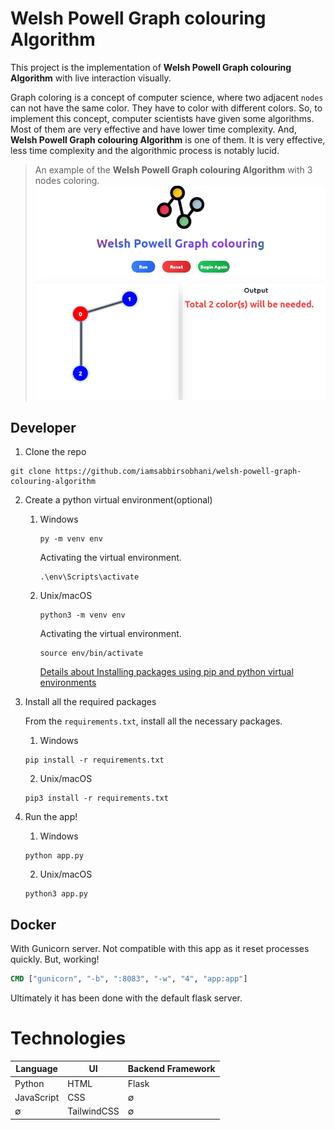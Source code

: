 # Welsh Powell Graph colouring Algorithm

This project is the implementation of **Welsh Powell Graph colouring Algorithm** with live interaction visually.

Graph coloring is a concept of computer science, where two adjacent `nodes` can not have the same color. They have to color with different colors. So, to implement this concept, computer scientists have given some algorithms. Most of them are very effective and have lower time complexity. And, **Welsh Powell Graph colouring Algorithm** is one of them. It is very effective, less time complexity and the algorithmic process is notably lucid.

> An example of the **Welsh Powell Graph colouring Algorithm** with 3 nodes coloring.
> ![Graph coloring](/welsh-powell-graph-colouring-algorithm-ui//2023-01-07.png)

## Developer

1. Clone the repo

```
git clone https://github.com/iamsabbirsobhani/welsh-powell-graph-colouring-algorithm
```

2.  Create a python virtual environment(optional)

    1. Windows
       ```
       py -m venv env
       ```
       Activating the virtual environment.
       ```
       .\env\Scripts\activate
       ```
    2. Unix/macOS
       ```
       python3 -m venv env
       ```
       Activating the virtual environment.
       ```
       source env/bin/activate
       ```
       [Details about Installing packages using pip and python virtual environments](https://packaging.python.org/en/latest/guides/installing-using-pip-and-virtual-environments/#installing-packages-using-pip-and-virtual-environments)

3.  Install all the required packages

    From the `requirements.txt`, install all the necessary packages.

    1. Windows

    ```
    pip install -r requirements.txt
    ```

    2. Unix/macOS

    ```
    pip3 install -r requirements.txt
    ```

4.  Run the app!
    1. Windows
    ```
    python app.py
    ```
    2. Unix/macOS
    ```
    python3 app.py
    ```

## Docker

With Gunicorn server. Not compatible with this app as it reset processes quickly. But, working!

```cmd
CMD ["gunicorn", "-b", ":8083", "-w", "4", "app:app"]
```

Ultimately it has been done with the default flask server.

# Technologies

| Language   | UI          | Backend Framework |
| ---------- | ----------- | ----------------- |
| Python     | HTML        | Flask             |
| JavaScript | CSS         | ∅                 |
| ∅          | TailwindCSS | ∅                 |
